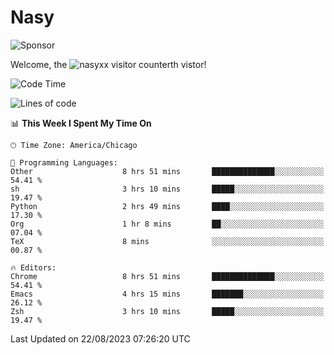 # Nasy

<!--
<p align="center">
<img height="200" src="https://github-readme-stats.vercel.app/api?username=nasyxx&count_private=true&show_icons=true&theme=dracula&include_all_commits=true"/>
<img height="200" src="https://github-readme-stats.vercel.app/api/top-langs/?username=nasyxx&theme=dracula&hide=html,jupyter+notebook&count_private=true&show_icons=true"/>
</p>

  
----------------
-->

![Sponsor](https://img.shields.io/static/v1.svg?label=Sponsor&message=%E2%9D%A4&logo=GitHub&style=flat&color=pink)
 
Welcome, the ![nasyxx visitor counter](https://count.getloli.com/get/@nasyxx?theme=rule34)th vistor!
 
<!--START_SECTION:waka-->
![Code Time](http://img.shields.io/badge/Code%20Time-3%2C658%20hrs%2047%20mins-blue)

![Lines of code](https://img.shields.io/badge/From%20Hello%20World%20I%27ve%20Written-6.3%20million%20lines%20of%20code-blue)

📊 **This Week I Spent My Time On** 

```text
🕑︎ Time Zone: America/Chicago

💬 Programming Languages: 
Other                    8 hrs 51 mins       ██████████████░░░░░░░░░░░   54.41 % 
sh                       3 hrs 10 mins       █████░░░░░░░░░░░░░░░░░░░░   19.47 % 
Python                   2 hrs 49 mins       ████░░░░░░░░░░░░░░░░░░░░░   17.30 % 
Org                      1 hr 8 mins         ██░░░░░░░░░░░░░░░░░░░░░░░   07.04 % 
TeX                      8 mins              ░░░░░░░░░░░░░░░░░░░░░░░░░   00.87 % 

🔥 Editors: 
Chrome                   8 hrs 51 mins       ██████████████░░░░░░░░░░░   54.41 % 
Emacs                    4 hrs 15 mins       ███████░░░░░░░░░░░░░░░░░░   26.12 % 
Zsh                      3 hrs 10 mins       █████░░░░░░░░░░░░░░░░░░░░   19.47 % 
```


 Last Updated on 22/08/2023 07:26:20 UTC
<!--END_SECTION:waka-->

<!-- ![visitors](https://visitor-badge.laobi.icu/badge?page_id=nasyxx.nasyxx) -->
